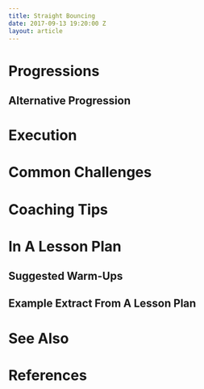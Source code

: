 ```yaml
---
title: Straight Bouncing
date: 2017-09-13 19:20:00 Z
layout: article
---
```


# Progressions

## Alternative Progression

# Execution
    
# Common Challenges
    
# Coaching Tips

# In A Lesson Plan

## Suggested Warm-Ups

## Example Extract From A Lesson Plan

# See Also

# References